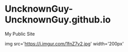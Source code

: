 # UncknownGuy-UncknownGuy.github.io
My Public Site

img src='https://i.imgur.com/1fnZ7v2.jpg' width='200px'
